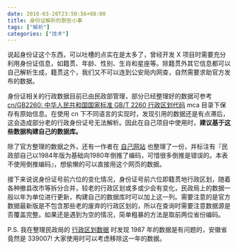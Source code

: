 ```yaml
---
date: 2018-03-28T23:50:56+08:00
title: 身份证解析的那些小事
tags: ["解析"]
categories: ["技术"]
---
```


说起身份证这个东西，可以吐槽的点实在是太多了，曾经开发 X 项目时需要充分利用身份证信息，如籍贯、年龄、性别、生肖和星座等。除籍贯外其它信息都可以自己解析生成，籍贯这个，我们又不可以连到公安局内网查，自然需要求助官方发布的数据。

身份证相关的行政数据目前已由民政部管理，部分已经整理好的数据可参考 [cn/GB2260: 中华人民共和国国家标准 GB/T 2260 行政区划代码](https://github.com/cn/GB2260) mca 目录下保存有原始信息。在使用 cn 下不同语言的实现时，发现引用的数据还是有点滞后，这会造成部分老的行政身份证号无法解析。因此在自己项目中使用时，**建议基于这些数据构建自己的数据库。**

除了官方整理的数据之外，还有一作者在 [自己网站](http://www.zxinc.org/gb2260.htm) 也整理了一份，并标注有『民政部自己以1984年版为基础向1980年倒推了编码，可惜很多倒推是错误的。本表不使用倒推编码』，想偷懒的可以直接用这个网页的数据。

接下来说说身份证号前六位的变化情况，身份证号前六位即籍贯地行政区划，随着各种撤县改市等拆分合并，较老的行政区划或多或少会有变化，民政局上的数据一般以年为单位进行更新，构建自己的数据库时可以加上这一列。需要注意的是官方数据最新版是不包含那些老的废弃的行政区划的，所以在查询时需要注意数据源是否覆盖完整。如果还是遇到为空的情况，简单粗暴的方法是取前两位省份编码。

P.S. 我在整理民政局的 [行政区划数据](https://github.com/cn/GB2260/pull/46) 时发现 1987 年的数据是有问题的，安徽省竟然是 339007! 大家使用时可以考虑移除这一年的数据。